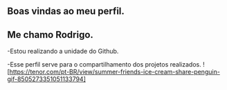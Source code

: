## Boas vindas ao meu perfil.

## Me chamo Rodrigo.

-Estou realizando a unidade do Github.

-Esse perfil serve para o compartilhamento dos projetos realizados.
![https://tenor.com/pt-BR/view/summer-friends-ice-cream-share-penguin-gif-8505273351051133794]

